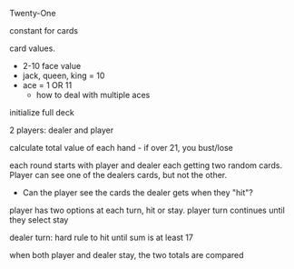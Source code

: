 Twenty-One

constant for cards

card values.

* 2-10 face value
* jack, queen, king = 10
* ace = 1 OR 11
  * how to deal with multiple aces

initialize full deck

2 players: dealer and player

calculate total value of each hand - if over 21, you bust/lose

each round starts with player and dealer each getting two random cards. Player can see one of the dealers cards, but not the other.

* Can the player see the cards the dealer gets when they "hit"?

player has two options at each turn, hit or stay. player turn continues until they select stay

dealer turn: hard rule to hit until sum is at least 17

when both player and dealer stay, the two totals are compared
